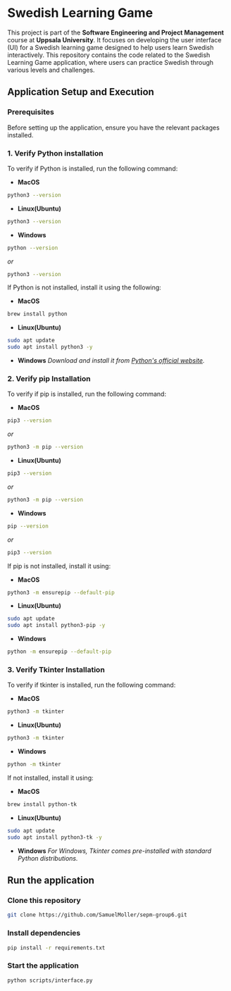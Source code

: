 # Swedish Learning Game 

This project is part of the **Software Engineering and Project Management** course at **Uppsala University**. It focuses on developing the user interface (UI) for a Swedish learning game designed to help users learn Swedish interactively. This repository contains the code related to the Swedish Learning Game application, where users can practice Swedish through various levels and challenges.

## Application Setup and Execution

### Prerequisites
Before setting up the application, ensure you have the relevant packages installed.

### 1. Verify Python installation
To verify if Python is installed, run the following command:

- **MacOS**
```bash
python3 --version
```

- **Linux(Ubuntu)**
```bash
python3 --version
```

- **Windows**
```bash
python --version
```
*or*
```bash
python3 --version
```

If Python is not installed, install it using the following:

- **MacOS**
```bash
brew install python
```

- **Linux(Ubuntu)**
```bash
sudo apt update
sudo apt install python3 -y
 ```

- **Windows**
  *Download and install it from [Python's official website](https://www.python.org/downloads/).*

### 2.  Verify pip Installation
To verify if pip is installed, run the following command:

- **MacOS**
```bash
pip3 --version
```
*or*
```bash
python3 -m pip --version
```

- **Linux(Ubuntu)**
```bash
pip3 --version
```
*or*
```bash
python3 -m pip --version
```

- **Windows**
```bash
pip --version 
```
*or*
```bash
pip3 --version 
```

If pip is not installed, install it using:

- **MacOS**
```bash
python3 -m ensurepip --default-pip
```

- **Linux(Ubuntu)**
```bash
sudo apt update
sudo apt install python3-pip -y
```

- **Windows**
```bash
python -m ensurepip --default-pip
```

### 3. Verify Tkinter Installation
To verify if tkinter is installed, run the following command:

- **MacOS**
```bash
python3 -m tkinter
```

- **Linux(Ubuntu)**
```bash
python3 -m tkinter
```

- **Windows**
```bash
python -m tkinter
```

If not installed, install it using:

- **MacOS**
 ```bash
brew install python-tk
 ```

- **Linux(Ubuntu)**
 ```bash
sudo apt update
sudo apt install python3-tk -y
 ```
- **Windows**
  *For Windows, Tkinter comes pre-installed with standard Python distributions.*

## Run the application

### Clone this repository
```bash
git clone https://github.com/SamuelMoller/sepm-group6.git
```

### Install dependencies
```bash
pip install -r requirements.txt
```

### Start the application
```bash
python scripts/interface.py
```

